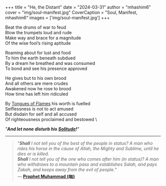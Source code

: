 +++
title = "He, the Distant"
date = "2024-03-31"
author = "mhashim6"
cover = "img/soul-manifest.jpg"
CoverCaption = "Soul, Manifest, mhashim6"
images = ['img/soul-manifest.jpg']
+++


Beat the drums of war to feud \
Blow the trumpets loud and rude \
Make way and brace for a magnitude \
Of the wise fool’s rising aptitude

Roaming about for lust and food \
To him the earth beneath subdued \
By a dream he breathed and was consumed \
To bond and see his presence approved

He gives but to his own brood \
And all others are mere crudes \
Awakened now he rose to brood \
How time has left him ridiculed

By [Tongues of Flames](/post/tongues-of-flame) his worth is fuelled \
Selflessness is not to act amused \
But disdain for self and all accused \
Of righteousness proclaimed and bestowed \

 _"__And let none disturb his [Solitude](/post/solitude)!__"_

---
> "___Shall__ I not tell you of the best of the people in status? A man who rides his horse in the cause of Allah, the Mighty and Sublime, until he dies or is killed. \
> __Shall__ I not tell you of the one who comes after him (in status)?  A man who withdraws to a mountain pass and establishes Salah, and pays Zakah, and keeps away from the evil of people._" \
> — __[Prophet Muhammad (ﷺ)](https://sunnah.com/nasai:2569)__
